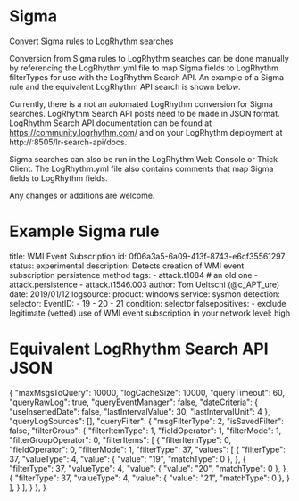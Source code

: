 # Sigma
Convert Sigma rules to LogRhythm searches


Conversion from Sigma rules to LogRhythm searches can be done manually by referencing the LogRhythm.yml file to map Sigma fields to LogRhythm filterTypes for use with the LogRhythm Search API. An example of a Sigma rule and the equivalent LogRhythm API search is shown below.

Currently, there is a not an automated LogRhythm conversion for Sigma searches. LogRhythm Search API posts need to be made in JSON format. LogRhythm Search API documentation can be found at https://community.logrhythm.com/ and on your LogRhythm deployment at http://<webconsole>:8505/lr-search-api/docs. 

Sigma searches can also be run in the LogRhythm Web Console or Thick Client. The LogRhythm.yml file also contains comments that map Sigma fields to LogRhythm fields.

Any changes or additions are welcome.

# Example Sigma rule
title: WMI Event Subscription
id: 0f06a3a5-6a09-413f-8743-e6cf35561297
status: experimental
description: Detects creation of WMI event subscription persistence method
tags:
    - attack.t1084          # an old one
    - attack.persistence
    - attack.t1546.003
author: Tom Ueltschi (@c_APT_ure)
date: 2019/01/12
logsource:
    product: windows
    service: sysmon
detection:
    selector:
        EventID:
            - 19
            - 20
            - 21
    condition: selector
falsepositives:
    - exclude legitimate (vetted) use of WMI event subscription in your network
level: high

# Equivalent LogRhythm Search API JSON
{
    "maxMsgsToQuery": 10000,
    "logCacheSize": 10000,
    "queryTimeout": 60,
    "queryRawLog": true,
    "queryEventManager": false,
    "dateCriteria": {
        "useInsertedDate": false,
        "lastIntervalValue": 30,
        "lastIntervalUnit": 4
    },
    "queryLogSources": [],
    "queryFilter": {
        "msgFilterType": 2,
        "isSavedFilter": false,
        "filterGroup": {
            "filterItemType": 1,
            "fieldOperator": 1,
            "filterMode": 1,
            "filterGroupOperator": 0,
            "filterItems": [
                {
                    "filterItemType": 0,
                    "fieldOperator": 0,
                    "filterMode": 1,
                    "filterType": 37,
                    "values": [
                        {
                            "filterType": 37,
                            "valueType": 4,
                            "value": {
                                "value": "19",
                                "matchType": 0
                            },
                        },
                        {
                            "filterType": 37,
                            "valueType": 4,
                            "value": {
                                "value": "20",
                                "matchType": 0
                            },
                        },
                        {
                            "filterType": 37,
                            "valueType": 4,
                            "value": {
                                "value": "21",
                                "matchType": 0
                            },
                        }
                    ],
                }
            ],
        }
    },
}

